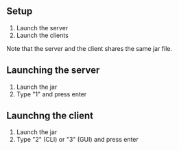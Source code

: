 ## Setup
1. Launch the server
2. Launch the clients

Note that the server and the client shares the same jar file.

## Launching the server
1. Launch the jar
2. Type "1" and press enter

## Launchng the client
1. Launch the jar
2. Type "2" (CLI) or "3" (GUI) and press enter
